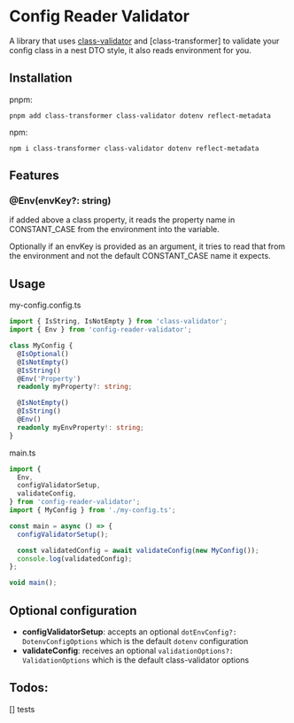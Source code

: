 # Config Reader Validator

A library that uses [class-validator]() and [class-transformer] to validate your config class in a nest DTO style, it also reads environment for you.

## Installation

pnpm:

```
pnpm add class-transformer class-validator dotenv reflect-metadata
```

npm:

```
npm i class-transformer class-validator dotenv reflect-metadata
```

## Features

### @Env(envKey?: string)

if added above a class property, it reads the property name in CONSTANT_CASE from the environment into the variable.

Optionally if an envKey is provided as an argument, it tries to read that from the environment and not the default CONSTANT_CASE name it expects.

## Usage

my-config.config.ts

```typescript
import { IsString, IsNotEmpty } from 'class-validator';
import { Env } from 'config-reader-validator';

class MyConfig {
  @IsOptional()
  @IsNotEmpty()
  @IsString()
  @Env('Property')
  readonly myProperty?: string;

  @IsNotEmpty()
  @IsString()
  @Env()
  readonly myEnvProperty!: string;
}
```

main.ts

```typescript
import {
  Env,
  configValidatorSetup,
  validateConfig,
} from 'config-reader-validator';
import { MyConfig } from './my-config.ts';

const main = async () => {
  configValidatorSetup();

  const validatedConfig = await validateConfig(new MyConfig());
  console.log(validatedConfig);
};

void main();
```

## Optional configuration

- **configValidatorSetup**: accepts an optional `dotEnvConfig?: DotenvConfigOptions` which is the default `dotenv` configuration
- **validateConfig**: receives an optional `validationOptions?: ValidationOptions` which is the default class-validator options

## Todos:

[] tests
